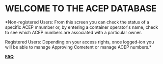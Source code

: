 # WELCOME TO THE ACEP DATABASE

*Non-registered Users: From this screen you can check the status of a specific ACEP mnumber or, by entering a container operator's name, check to see which ACEP numbers are associated with a particular owner.

Registered Users: Depending on your access rights, once logged-ion you will be able to manage Approving Cometent or manage ACEP numbers.*

[__FAQ__](FAQ.md)
